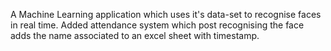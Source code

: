 A Machine Learning application which uses it's data-set to recognise faces in real time.
Added attendance system which post recognising the face adds the name associated to an excel sheet with timestamp.
